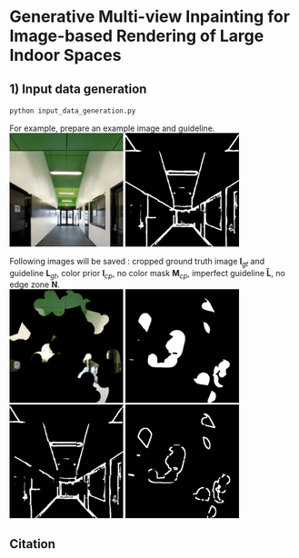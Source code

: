 # Generative Multi-view Inpainting for Image-based Rendering of Large Indoor Spaces

## 1) Input data generation

```bash
python input_data_generation.py
```

For example, prepare an example image and guideline.<br/>
<img src="./data/result_crop_image_gt.png" width="200px" height="200px"></img>
<img src="./data/result_crop_guideline_gt.png" width="200px" height="200px"></img><br/>

Following images will be saved :
cropped ground truth image $\mathbf{I}_{gt}$ and guideline $\mathbf{L}_{gt}$, color prior $\mathbf{I}_{cp}$, no color mask $\mathbf{M}_{cp}$, imperfect guideline $\mathbf{\widetilde{L}}$, no edge zone $\mathbf{N}$.<br/>
<img src="./data/result_color_prior.png" width="200px" height="200px"></img>
<img src="./data/result_no_color_mask.png" width="200px" height="200px"></img>
<img src="./data/result_imperfect_guideline.png" width="200px" height="200px"></img>
<img src="./data/result_no_edge_zone.png" width="200px" height="200px"></img><br/>

<!--[image3](./data/result_color_prior.png)
![image4](./data/result_imperfect_guideline.png)
![image5](./data/result_crop_guideline_gt.png)-->

## Citation
